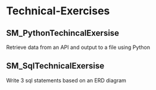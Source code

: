 # Technical-Exercises

## SM_PythonTechincalExersise
Retrieve data from an API and output to a file using Python 

## SM_SqlTechnicalExersise
Write 3 sql statements based on an ERD diagram
